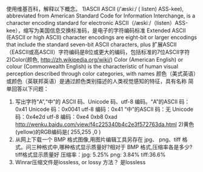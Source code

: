 使用维基百科，解释以下概念。
1)ASCII  ASCII (/ˈæskiː/ ( listen) ASS-kee), abbreviated from American Standard Code for Information Interchange, is a character encoding standard for electronic   ASCII（/æskiː/（listen）ASS-kee），缩写为美国信息交换标准码，是电子的字符编码标准   Extended ASCII (EASCII or high ASCII) character encodings are eight-bit or larger encodings that include the standard seven-bit ASCII characters, plus  扩展ASCII（EASCII或高ASCII）字符编码是8位或更大的编码，包括标准的7位ASCII字符
2)Color(颜色, http://zh.wikipedia.org/wiki/)  Color (American English) or colour (Commonwealth English) is the characteristic of human visual perception described through color categories, with names    颜色（美式英语）或颜色（英联邦英语）是通过颜色类别描述的人类视觉感知的特征，具有名称
简单回答以下问题：
1) 写出字符“A”,“中”的 ASCII 码、Unicode 码、utf-8 编码。“A”的ASCII 码：0x41  Unicode 码：0x0041  utf-8 编码：0x41
                                                     “中”的ASCII 码：无 Unicode 码：0x4e2d  utf-8 编码：0xe4 0xb8 0xad
http://wenku.baidu.com/view/f4c225340b4c2e3f572763da.html
2)黄色(yellow)的RGB编码是( 255,255 ,0 )
3) 从网上下载一个 BMP 格式图像,用图片编辑工具另存在 jpg、 png、tiff 格式。问三种格式中,哪种格式显示质量好?相对于
BMP 格式,压缩率各是多少?  tiff格式显示质量好    压缩率：jpg: 5.25%    png: 3.84%   tiff:36.6%
4) Winrar压缩文件是lossless, or lossy 方法？
是lossless  